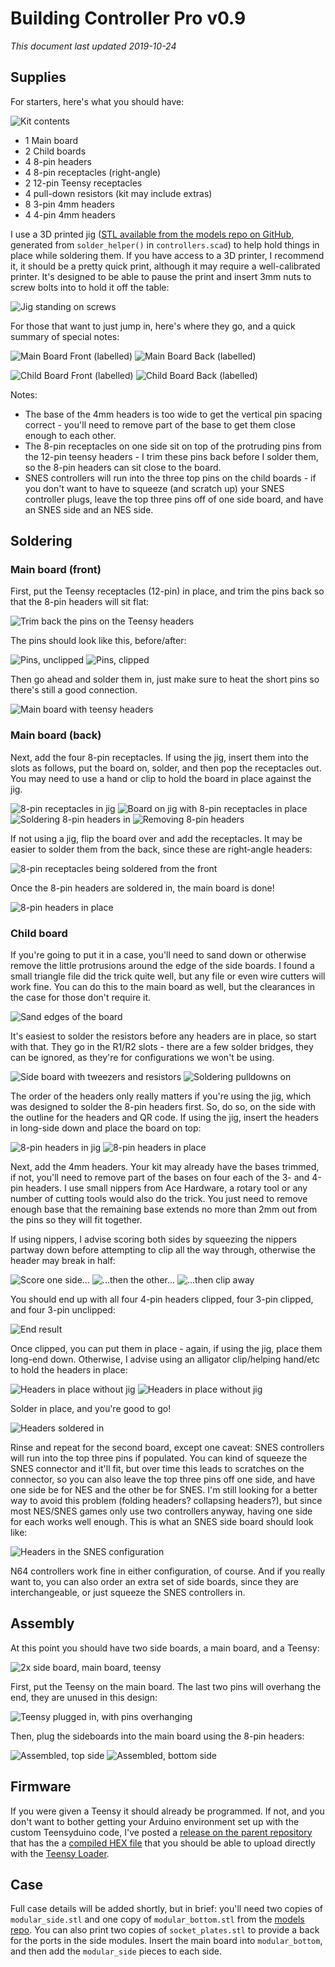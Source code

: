 # Building Controller Pro v0.9

_This document last updated 2019-10-24_

## Supplies

For starters, here's what you should have:

![Kit contents](img/sz/600/parts_labelled_boxed.jpg)

- 1 Main board 
- 2 Child boards
- 4 8-pin headers
- 4 8-pin receptacles (right-angle)
- 2 12-pin Teensy receptacles
- 4 pull-down resistors (kit may include extras)
- 8 3-pin 4mm headers
- 4 4-pin 4mm headers

I use a 3D printed jig ([STL available from the models repo on GitHub](https://github.com/cincodenada/old_controllers-models/blob/master/stl/solder_helper.stl), generated from `solder_helper()` in `controllers.scad`) to help hold things in place while soldering them. If you have access to a 3D printer, I recommend it, it should be a pretty quick print, although it may require a well-calibrated printer. It's designed to be able to pause the print and insert 3mm nuts to screw bolts into to hold it off the table:

![Jig standing on screws](img/sz/400/jig.jpg)

For those that want to just jump in, here's where they go, and a quick summary of special notes:

![Main Board Front (labelled)](img/sz/400/mainboard_front_labelled.jpg)
![Main Board Back (labelled)](img/sz/400/mainboard_back_labelled.jpg)

![Child Board Front (labelled)](img/sz/400/sideboard_front_labelled.jpg)
![Child Board Back (labelled)](img/sz/400/sideboard_back_labelled.jpg)

Notes:

- The base of the 4mm headers is too wide to get the vertical pin spacing correct - you'll need to remove part of the base to get them close enough to each other.
- The 8-pin receptacles on one side sit on top of the protruding pins from the 12-pin teensy headers - I trim these pins back before I solder them, so the 8-pin headers can sit close to the board.
- SNES controllers will run into the three top pins on the child boards - if you don't want to have to squeeze (and scratch up) your SNES controller plugs, leave the top three pins off of one side board, and have an SNES side and an NES side.

## Soldering

### Main board (front)

First, put the Teensy receptacles (12-pin) in place, and trim the pins back so that the 8-pin headers will sit flat:

![Trim back the pins on the Teensy headers](img/sz/600/clip_leads.jpg)

The pins should look like this, before/after:

![Pins, unclipped](img/sz/400/clipped_before.jpg)
![Pins, clipped](img/sz/400/clipped_after.jpg)

Then go ahead and solder them in, just make sure to heat the short pins so there's still a good connection.

![Main board with teensy headers](img/sz/600/teensy_headers.jpg)

### Main board (back)

Next, add the four 8-pin receptacles. If using the jig, insert them into the slots as follows, put the board on, solder, and then pop the receptacles out. You may need to use a hand or clip to hold the board in place against the jig.

![8-pin receptacles in jig](img/sz/400/8pin_headers_frame.jpg)
![Board on jig with 8-pin receptacles in place](img/sz/400/8pin_headers_with_board.jpg)
![Soldering 8-pin headers in](img/sz/400/8pin_headers_fromfront.jpg)
![Removing 8-pin headers](img/sz/400/8pin_headers_remove.jpg)

If not using a jig, flip the board over and add the receptacles. It may be easier to solder them from the back, since these are right-angle headers:

![8-pin receptacles being soldered from the front](img/sz/600/8pin_headers_fromback.jpg)

Once the 8-pin headers are soldered in, the main board is done!

![8-pin headers in place](img/sz/600/8pin_headers_finished.jpg)

### Child board

If you're going to put it in a case, you'll need to sand down or otherwise remove the little protrusions around the edge of the side boards. I found a small triangle file did the trick quite well, but any file or even wire cutters will work fine. You can do this to the main board as well, but the clearances in the case for those don't require it.
 
![Sand edges of the board](img/sz/600/child_sand_edges.jpg)

It's easiest to solder the resistors before any headers are in place, so start with that. They go in the R1/R2 slots - there are a few solder bridges, they can be ignored, as they're for configurations we won't be using.

![Side board with tweezers and resistors](img/sz/400/pulldown_prep.jpg)
![Soldering pulldowns on](img/sz/400/pulldown_solder.jpg)

The order of the headers only really matters if you're using the jig, which was designed to solder the 8-pin headers first. So, do so, on the side with the outline for the headers and QR code. If using the jig, insert the headers in long-side down and place the board on top:

![8-pin headers in jig](img/sz/400/8pin_header.jpg)
![8-pin headers in place](img/sz/400/8pin_headers_in_place.jpg)

Next, add the 4mm headers. Your kit may already have the bases trimmed, if not, you'll need to remove part of the bases on four each of the 3- and 4-pin headers. I use small nippers from Ace Hardware, a rotary tool or any number of cutting tools would also do the trick. You just need to remove enough base that the remaining base extends no more than 2mm out from the pins so they will fit together.

If using nippers, I advise scoring both sides by squeezing the nippers partway down before attempting to clip all the way through, otherwise the header may break in half:

![Score one side...](img/sz/400/header_clip_1.jpg)
![...then the other...](img/sz/400/header_clip_2.jpg)
![...then clip away](img/sz/400/header_clip_3.jpg)

You should end up with all four 4-pin headers clipped, four 3-pin clipped, and four 3-pin unclipped:

![End result](img/sz/600/headers_clipped.jpg)

Once clipped, you can put them in place - again, if using the jig, place them long-end down. Otherwise, I advise using an alligator clip/helping hand/etc to hold the headers in place:

![Headers in place without jig](img/sz/400/headers_in_place.jpg)
![Headers in place without jig](img/sz/400/headers_in_frame.jpg)

Solder in place, and you're good to go!

![Headers soldered in](img/sz/600/headers_done.jpg)

Rinse and repeat for the second board, except one caveat: SNES controllers will run into the top three pins if populated. You can kind of squeeze the SNES connector and it'll fit, but over time this leads to scratches on the connector, so you can also leave the top three pins off one side, and have one side be for NES and the other be for SNES. I'm still looking for a better way to avoid this problem (folding headers? collapsing headers?), but since most NES/SNES games only use two controllers anyway, having one side for each works well enough. This is what an SNES side board should look like:

![Headers in the SNES configuration](img/sz/600/headers_snes.jpg)

N64 controllers work fine in either configuration, of course. And if you really want to, you can also order an extra set of side boards, since they are interchangeable, or just squeeze the SNES controllers in.

## Assembly

At this point you should have two side boards, a main board, and a Teensy:

![2x side board, main board, teensy](img/sz/400/boards_separate.jpg)

First, put the Teensy on the main board. The last two pins will overhang the end, they are unused in this design:

![Teensy plugged in, with pins overhanging](img/sz/400/teensy_overhang.jpg)

Then, plug the sideboards into the main board using the 8-pin headers:

![Assembled, top side](img/sz/400/boards_together.jpg)
![Assembled, bottom side](img/sz/400/boards_together_upside_down.jpg)

## Firmware

If you were given a Teensy it should already be programmed. If not, and you don't want to bother getting your Arduino environment set up with the custom Teensyduino code, I've posted a [release on the parent repository](https://github.com/cincodenada/old_controllers/releases/tag/v0.9.0-beta) that has the a [compiled HEX file](https://github.com/cincodenada/old_controllers/releases/download/v0.9.0-beta/controllerpro_da7dc55.hex) that you should be able to upload directly with the [Teensy Loader](https://www.pjrc.com/teensy/loader.html).

## Case

Full case details will be added shortly, but in brief: you'll need two copies of `modular_side.stl` and one copy of `modular_bottom.stl` from the [models repo](https://github.com/cincodenada/old_controllers-models/tree/master/stl). You can also print two copies of `socket_plates.stl` to provide a back for the ports in the side modules. Insert the main board into `modular_bottom`, and then add the `modular_side` pieces to each side. 
